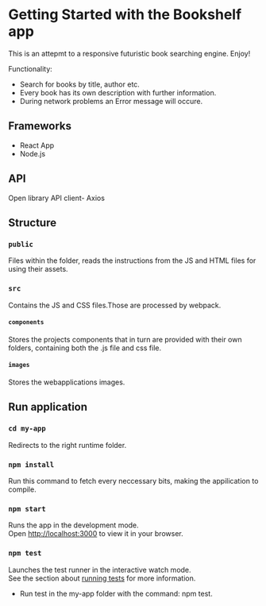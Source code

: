 # Getting Started with the Bookshelf app

This is an attepmt to a responsive futuristic book searching engine. Enjoy!

Functionality:
* Search for books by title, author etc.
* Every book has its own description with further information.
* During network problems an Error message will occure. 

## Frameworks

* React App
* Node.js

## API

Open library
API client- Axios

## Structure

### `public`
Files within the folder, reads the instructions from the JS and HTML files for using their assets.
### `src `
 Contains the JS and CSS files.Those are processed by webpack.
#### `components `
 Stores the projects components that in turn are provided with their own folders, containing both the .js file and css file. 

 #### `images` 
 Stores the webapplications images.


## Run application

### `cd my-app`

Redirects to the right runtime folder.

### `npm install`

Run this command to fetch every neccessary bits, making the appilication to compile.

### `npm start`

Runs the app in the development mode.\
Open [http://localhost:3000](http://localhost:3000) to view it in your browser.

### `npm test`

Launches the test runner in the interactive watch mode.\
See the section about [running tests](https://facebook.github.io/create-react-app/docs/running-tests) for more information.

* Run test in the my-app folder with the command: npm test.

